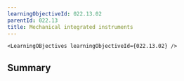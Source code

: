 ```yaml
---
learningObjectiveId: 022.13.02
parentId: 022.13
title: Mechanical integrated instruments
---
```




```tsx eval
<LearningOBjectives learningObjectiveId={022.13.02} />
```

## Summary
